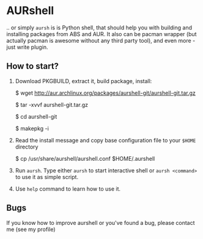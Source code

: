 AURshell
========

.. or simply `aursh` is is Python shell, that should help you with building
and installing packages from ABS and AUR. It also can be pacman wrapper (but
actually pacman is awesome without any third party tool), and even more -just
write plugin.

How to start?
-------------

1. Download PKGBUILD, extract it, build package, install:

    $ wget http://aur.archlinux.org/packages/aurshell-git/aurshell-git.tar.gz

    $ tar -xvvf aurshell-git.tar.gz

    $ cd aurshell-git
    
    $ makepkg -i

2. Read the install message and copy base configuration file to your `$HOME`
   directory

    $ cp /usr/share/aurshell/aurshell.conf $HOME/.aurshell 

3. Run `aursh`. Type either `aursh` to start interactive shell or `aursh
<command>` to use it as simple script. 

4. Use `help` command to learn how to use it.


Bugs
----

If you know how to improve aurshell or you've found a bug, please contact me
(see my profile)

